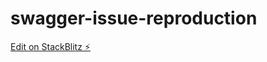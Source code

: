 # swagger-issue-reproduction

[Edit on StackBlitz ⚡️](https://stackblitz.com/edit/nestjs-typescript-starter-xye5aw)